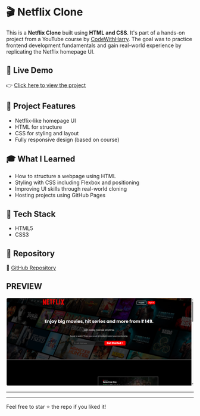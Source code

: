 # 🎬 Netflix Clone

This is a **Netflix Clone** built using **HTML and CSS**. It's part of a hands-on project from a YouTube course by [CodeWithHarry](https://www.youtube.com/playlist?list=PLu0W_9lII9agq5TrH9XLIKQvv0iaF2X3w). The goal was to practice frontend development fundamentals and gain real-world experience by replicating the Netflix homepage UI.

## 📌 Live Demo
👉 [Click here to view the project](https://shaurya07dev.github.io/Netflix_clone/)

## 📁 Project Features
- Netflix-like homepage UI
- HTML for structure
- CSS for styling and layout
- Fully responsive design (based on course)

## 🎓 What I Learned
- How to structure a webpage using HTML
- Styling with CSS including Flexbox and positioning
- Improving UI skills through real-world cloning
- Hosting projects using GitHub Pages

## 🚀 Tech Stack
- HTML5
- CSS3

## 📂 Repository
🔗 [GitHub Repository](https://github.com/Shaurya07dev/Netflix_clone)

## PREVIEW
![Project Preview](assets\images\imgp.png)

---
---

Feel free to star ⭐ the repo if you liked it!
